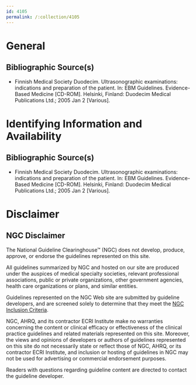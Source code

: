 ```yaml
---
id: 4105
permalink: /:collection/4105
---
```


# General

## Bibliographic Source(s)

- Finnish Medical Society Duodecim. Ultrasonographic examinations: indications and preparation of the patient. In: EBM Guidelines. Evidence-Based Medicine [CD-ROM]. Helsinki, Finland: Duodecim Medical Publications Ltd.; 2005 Jan 2 [Various].

# Identifying Information and Availability

## Bibliographic Source(s)

- Finnish Medical Society Duodecim. Ultrasonographic examinations: indications and preparation of the patient. In: EBM Guidelines. Evidence-Based Medicine [CD-ROM]. Helsinki, Finland: Duodecim Medical Publications Ltd.; 2005 Jan 2 [Various].

# Disclaimer

## NGC Disclaimer

The National Guideline Clearinghouse™ (NGC) does not develop, produce, approve, or endorse the guidelines represented on this site.

All guidelines summarized by NGC and hosted on our site are produced under the auspices of medical specialty societies, relevant professional associations, public or private organizations, other government agencies, health care organizations or plans, and similar entities.

Guidelines represented on the NGC Web site are submitted by guideline developers, and are screened solely to determine that they meet the [NGC Inclusion Criteria](/help-and-about/summaries/inclusion-criteria).

NGC, AHRQ, and its contractor ECRI Institute make no warranties concerning the content or clinical efficacy or effectiveness of the clinical practice guidelines and related materials represented on this site. Moreover, the views and opinions of developers or authors of guidelines represented on this site do not necessarily state or reflect those of NGC, AHRQ, or its contractor ECRI Institute, and inclusion or hosting of guidelines in NGC may not be used for advertising or commercial endorsement purposes.

Readers with questions regarding guideline content are directed to contact the guideline developer.


